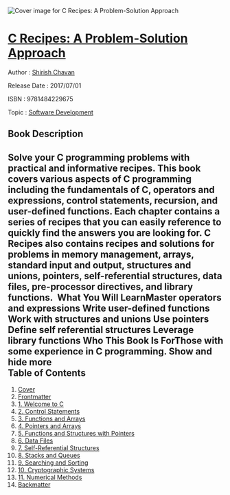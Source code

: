 ![Cover image for C Recipes: A Problem-Solution Approach](https://imgdetail.ebookreading.net/cover/cover/software_development/EB9781484229675.jpg)

[C Recipes: A Problem-Solution Approach](https://ebookreading.net/view/book/C+Recipes%3A+A+Problem-Solution+Approach-EB9781484229675_1.html "C Recipes: A Problem-Solution Approach")
====================================================================================================================

Author : [Shirish Chavan](https://ebookreading.net/search/author/Shirish+Chavan)

Release Date : 2017/07/01

ISBN : 9781484229675

Topic : [Software Development](https://ebookreading.net/search/category/software-development)

Book Description
-----------------

 Solve your C programming problems with practical and informative recipes. This book covers various aspects of C programming including the fundamentals of C, operators and expressions, control statements, recursion, and user-defined functions. Each chapter contains a series of recipes that you can easily reference to quickly find the answers you are looking for. 
C Recipes also contains recipes and solutions for problems in memory management, arrays, standard input and output, structures and unions, pointers, self-referential structures, data files, pre-processor directives, and library functions. 
What You Will LearnMaster operators and expressions
Write user-defined functions
Work with structures and unions
Use pointers
Define self referential structures
Leverage library functions
Who This Book Is ForThose with some experience in C programming.        Show and hide more                
Table of Contents
-----------------

1. [Cover](https://ebookreading.net/view/book/C+Recipes%3A+A+Problem-Solution+Approach-EB9781484229675_1.html)
1. [Frontmatter](https://ebookreading.net/view/book/C+Recipes%3A+A+Problem-Solution+Approach-EB9781484229675_2.html)
1. [1. Welcome to C](https://ebookreading.net/view/book/C+Recipes%3A+A+Problem-Solution+Approach-EB9781484229675_3.html)
1. [2. Control Statements](https://ebookreading.net/view/book/C+Recipes%3A+A+Problem-Solution+Approach-EB9781484229675_4.html)
1. [3. Functions and Arrays](https://ebookreading.net/view/book/C+Recipes%3A+A+Problem-Solution+Approach-EB9781484229675_5.html)
1. [4. Pointers and Arrays](https://ebookreading.net/view/book/C+Recipes%3A+A+Problem-Solution+Approach-EB9781484229675_6.html)
1. [5. Functions and Structures with Pointers](https://ebookreading.net/view/book/C+Recipes%3A+A+Problem-Solution+Approach-EB9781484229675_7.html)
1. [6. Data Files](https://ebookreading.net/view/book/C+Recipes%3A+A+Problem-Solution+Approach-EB9781484229675_8.html)
1. [7. Self-Referential Structures](https://ebookreading.net/view/book/C+Recipes%3A+A+Problem-Solution+Approach-EB9781484229675_9.html)
1. [8. Stacks and Queues](https://ebookreading.net/view/book/C+Recipes%3A+A+Problem-Solution+Approach-EB9781484229675_10.html)
1. [9. Searching and Sorting](https://ebookreading.net/view/book/C+Recipes%3A+A+Problem-Solution+Approach-EB9781484229675_11.html)
1. [10. Cryptographic Systems](https://ebookreading.net/view/book/C+Recipes%3A+A+Problem-Solution+Approach-EB9781484229675_12.html)
1. [11. Numerical Methods](https://ebookreading.net/view/book/C+Recipes%3A+A+Problem-Solution+Approach-EB9781484229675_13.html)
1. [Backmatter](https://ebookreading.net/view/book/C+Recipes%3A+A+Problem-Solution+Approach-EB9781484229675_14.html)

